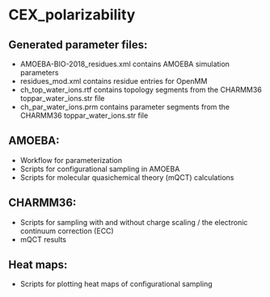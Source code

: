 # CEX_polarizability

## Generated parameter files:

- AMOEBA-BIO-2018_residues.xml contains AMOEBA simulation parameters
- residues_mod.xml contains residue entries for OpenMM
- ch_top_water_ions.rtf contains topology segments from the CHARMM36 toppar_water_ions.str file
- ch_par_water_ions.prm contains parameter segments from the CHARMM36 toppar_water_ions.str file

## AMOEBA:
- Workflow for parameterization
- Scripts for configurational sampling in AMOEBA
- Scripts for molecular quasichemical theory (mQCT) calculations

## CHARMM36:
- Scripts for sampling with and without charge scaling / the electronic continuum correction (ECC)
- mQCT results

## Heat maps:
- Scripts for plotting heat maps of configurational sampling

